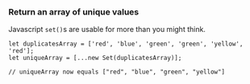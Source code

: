 ### Return an array of unique values

Javascript `set()`s are usable for more than you might think.
```
let duplicatesArray = ['red', 'blue', 'green', 'green', 'yellow', 'red'];
let uniqueArray = [...new Set(duplicatesArray)];

// uniqueArray now equals ["red", "blue", "green", "yellow"]
```
